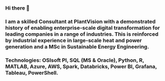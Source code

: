 ### Hi there 👋

### I am a skilled Consultant at PlantVision with a demonstrated history of enabling enterprise-scale digital transformation for leading companies in a range of industries. This is reinforced by industrial experience in large-scale heat and power generation and a MSc in Sustainable Energy Engineering.

### Technologies: OSIsoft PI, SQL (MS & Oracle), Python, R, MATLAB, Azure, AWS, Spark, Databricks, Power BI, Grafana, Tableau, PowerShell.

<!--
**mileshopper/MilesHopper** is a ✨ _special_ ✨ repository because its `README.md` (this file) appears on your GitHub profile.

Here are some ideas to get you started:

- 🔭 I’m currently working on ...
- 🌱 I’m currently learning ...
- 👯 I’m looking to collaborate on ...
- 🤔 I’m looking for help with ...
- 💬 Ask me about ...
- 📫 How to reach me: ...
- 😄 Pronouns: ...
- ⚡ Fun fact: ...
-->
